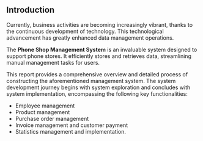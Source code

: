 ## Introduction

Currently, business activities are becoming increasingly vibrant, thanks to the continuous development of technology. This technological advancement has greatly enhanced data management operations.

The **Phone Shop Management System** is an invaluable system designed to support phone stores. It efficiently stores and retrieves data, streamlining manual management tasks for users.

This report provides a comprehensive overview and detailed process of constructing the aforementioned management system. The system development journey begins with system exploration and concludes with system implementation, encompassing the following key functionalities:

- Employee management
- Product management
- Purchase order management
- Invoice management and customer payment
- Statistics management and implementation.
